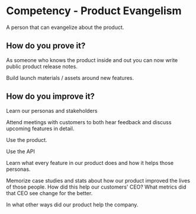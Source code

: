 # Competency - Product Evangelism

A person that can evangelize about the product.

## How do you prove it?

As someone who knows the product inside and out you can now write public product release notes.

Build launch materials / assets around new features.

## How do you improve it?

Learn our personas and stakeholders

Attend meetings with customers to both hear feedback and discuss upcoming features in detail.

Use the product.

Use the API

Learn what every feature in our product does and how it helps those personas.

Memorize case studies and stats about how our product improved the lives of those people.  How did this help our customers' CEO?  What metrics did that CEO see change for the better.

In what other ways did our product help the company.


